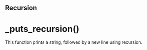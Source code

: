 ## Recursion

# _puts_recursion()
This function prints a string, followed by a new line using recursion.
